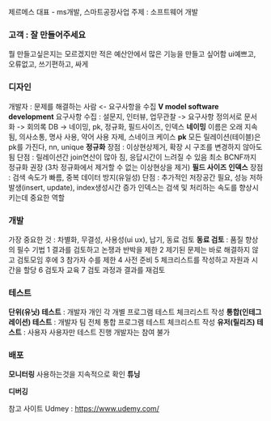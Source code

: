 제르메스 대표 - ms개발, 스마트공장사업
주제 : 소프트웨어 개발

### 고객 : 잘 만들어주세요
뭘 만들고싶은지는 모르겠지만 적은 예산안에서 많은 기능을 만들고 싶어함
ui예쁘고, 오류없고, 쓰기편하고, 싸게

### 디자인
개발자 : 문제를 해결하는 사람 <- 요구사항을 수집
**V model software development**
요구사항 수집 : 설문지, 인터뷰, 업무관찰 -> 요구사항 정의서로 문서화
-> 회의록 
DB -> 네이밍, pk, 정규화, 필드사이즈, 인덱스
**네이밍**
이름은 오래 지속됨, 의사소통, 명사 사용, 약어 사용 자제, 스네이크 케이스
**pk**
모든 릴레이션(테이블)은 pk를 가진다, nn, unique
**정규화**
장점 : 이상현상제거, 확장 시 구조를 변경하지 않아도 됨
단점 : 릴레이션간 join연산이 많아 짐, 응답시간이 느려질 수 있음
최소 BCNF까지 정규화 권장 (3차 정규화에서 제거할 수 없는 이상현상을 제거)
**필드 사이즈**
**인덱스**
장점 : 검색 속도가 빠름, 중복 데이터 방지(유일성)
단점 : 추가적인 저장공간 필요, 성능 저하발생(insert, update), index생성시간 증가
인덱스는 검색 및 처리하는 속도를 향상시키는데 중요한 역할

### 개발
가장 중요한 것 : 차별화, 무결성, 사용성(ui ux), 납기, 동료 검토
**동료 검토** : 품질 향상의 필수 기법
1 결과를 검토하고 논쟁과 반박을 제한
2 제기된 문제는 바로 해결하지 않고 검토모임 후에
3 참가자 수를 제한
4 사전 준비
5 체크리스트를 작성하고 자원과 시간을 할당
6 검토자 교육
7 검토 과정과 결과를 재검토

### 테스트
**단위(유닛) 테스트** : 개발자 개인
각 개별 프로그램 테스트
체크리스트 작성
**통합(인테그레이션) 테스트** : 개발자 팀
전체 통합 프로그램 테스트
체크리스트 작성
**유저(릴리즈) 테스트** : 사용자
사용자만 테스트 진행
개발자는 참여 불가
### 배포
**모니터링**
사용하는것을 지속적으로 확인
**튜닝**

**디버깅**

참고 사이트
Udmey : https://www.udemy.com/

